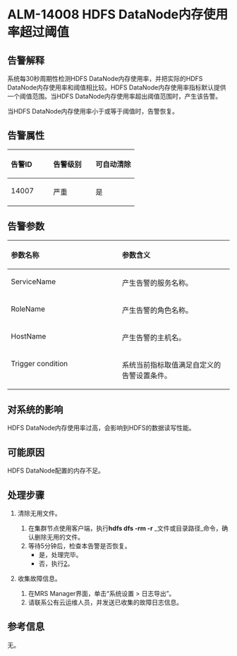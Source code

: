 # ALM-14008 HDFS DataNode内存使用率超过阈值<a name="ZH-CN_TOPIC_0093195053"></a>

## 告警解释<a name="zh-cn_topic_0035998727_section27139175"></a>

系统每30秒周期性检测HDFS DataNode内存使用率，并把实际的HDFS DataNode内存使用率和阈值相比较。HDFS DataNode内存使用率指标默认提供一个阈值范围。当HDFS DataNode内存使用率超出阈值范围时，产生该告警。

当HDFS DataNode内存使用率小于或等于阈值时，告警恢复。

## 告警属性<a name="zh-cn_topic_0035998727_section42925989"></a>

<a name="zh-cn_topic_0035998727_table54967495"></a>
<table><thead align="left"><tr id="zh-cn_topic_0035998727_row29231803"><th class="cellrowborder" valign="top" width="33.33333333333333%" id="mcps1.1.4.1.1"><p id="zh-cn_topic_0035998727_p18965813"><a name="zh-cn_topic_0035998727_p18965813"></a><a name="zh-cn_topic_0035998727_p18965813"></a>告警ID</p>
</th>
<th class="cellrowborder" valign="top" width="33.33333333333333%" id="mcps1.1.4.1.2"><p id="zh-cn_topic_0035998727_p59835867"><a name="zh-cn_topic_0035998727_p59835867"></a><a name="zh-cn_topic_0035998727_p59835867"></a>告警级别</p>
</th>
<th class="cellrowborder" valign="top" width="33.33333333333333%" id="mcps1.1.4.1.3"><p id="zh-cn_topic_0035998727_p14867095"><a name="zh-cn_topic_0035998727_p14867095"></a><a name="zh-cn_topic_0035998727_p14867095"></a>可自动清除</p>
</th>
</tr>
</thead>
<tbody><tr id="zh-cn_topic_0035998727_row63384014"><td class="cellrowborder" valign="top" width="33.33333333333333%" headers="mcps1.1.4.1.1 "><p id="zh-cn_topic_0035998727_p33831530"><a name="zh-cn_topic_0035998727_p33831530"></a><a name="zh-cn_topic_0035998727_p33831530"></a>14007</p>
</td>
<td class="cellrowborder" valign="top" width="33.33333333333333%" headers="mcps1.1.4.1.2 "><p id="zh-cn_topic_0035998727_p55999443"><a name="zh-cn_topic_0035998727_p55999443"></a><a name="zh-cn_topic_0035998727_p55999443"></a>严重</p>
</td>
<td class="cellrowborder" valign="top" width="33.33333333333333%" headers="mcps1.1.4.1.3 "><p id="zh-cn_topic_0035998727_p39661040"><a name="zh-cn_topic_0035998727_p39661040"></a><a name="zh-cn_topic_0035998727_p39661040"></a>是</p>
</td>
</tr>
</tbody>
</table>

## 告警参数<a name="zh-cn_topic_0035998727_section50789581"></a>

<a name="zh-cn_topic_0035998727_table58427690"></a>
<table><thead align="left"><tr id="zh-cn_topic_0035998727_row29990828"><th class="cellrowborder" valign="top" width="50%" id="mcps1.1.3.1.1"><p id="zh-cn_topic_0035998727_p13338021"><a name="zh-cn_topic_0035998727_p13338021"></a><a name="zh-cn_topic_0035998727_p13338021"></a>参数名称</p>
</th>
<th class="cellrowborder" valign="top" width="50%" id="mcps1.1.3.1.2"><p id="zh-cn_topic_0035998727_p6637886"><a name="zh-cn_topic_0035998727_p6637886"></a><a name="zh-cn_topic_0035998727_p6637886"></a>参数含义</p>
</th>
</tr>
</thead>
<tbody><tr id="zh-cn_topic_0035998727_row797855"><td class="cellrowborder" valign="top" width="50%" headers="mcps1.1.3.1.1 "><p id="zh-cn_topic_0035998727_p64626289"><a name="zh-cn_topic_0035998727_p64626289"></a><a name="zh-cn_topic_0035998727_p64626289"></a>ServiceName</p>
</td>
<td class="cellrowborder" valign="top" width="50%" headers="mcps1.1.3.1.2 "><p id="zh-cn_topic_0035998727_p238043"><a name="zh-cn_topic_0035998727_p238043"></a><a name="zh-cn_topic_0035998727_p238043"></a>产生告警的服务名称。</p>
</td>
</tr>
<tr id="zh-cn_topic_0035998727_row2142393"><td class="cellrowborder" valign="top" width="50%" headers="mcps1.1.3.1.1 "><p id="zh-cn_topic_0035998727_p39316155"><a name="zh-cn_topic_0035998727_p39316155"></a><a name="zh-cn_topic_0035998727_p39316155"></a>RoleName</p>
</td>
<td class="cellrowborder" valign="top" width="50%" headers="mcps1.1.3.1.2 "><p id="zh-cn_topic_0035998727_p30492010"><a name="zh-cn_topic_0035998727_p30492010"></a><a name="zh-cn_topic_0035998727_p30492010"></a>产生告警的角色名称。</p>
</td>
</tr>
<tr id="zh-cn_topic_0035998727_row5992637"><td class="cellrowborder" valign="top" width="50%" headers="mcps1.1.3.1.1 "><p id="zh-cn_topic_0035998727_p15641626"><a name="zh-cn_topic_0035998727_p15641626"></a><a name="zh-cn_topic_0035998727_p15641626"></a>HostName</p>
</td>
<td class="cellrowborder" valign="top" width="50%" headers="mcps1.1.3.1.2 "><p id="zh-cn_topic_0035998727_p59012183"><a name="zh-cn_topic_0035998727_p59012183"></a><a name="zh-cn_topic_0035998727_p59012183"></a>产生告警的主机名。</p>
</td>
</tr>
<tr id="zh-cn_topic_0035998727_row61347601"><td class="cellrowborder" valign="top" width="50%" headers="mcps1.1.3.1.1 "><p id="zh-cn_topic_0035998727_p3099778"><a name="zh-cn_topic_0035998727_p3099778"></a><a name="zh-cn_topic_0035998727_p3099778"></a>Trigger condition</p>
</td>
<td class="cellrowborder" valign="top" width="50%" headers="mcps1.1.3.1.2 "><p id="zh-cn_topic_0035998727_p49755431"><a name="zh-cn_topic_0035998727_p49755431"></a><a name="zh-cn_topic_0035998727_p49755431"></a>系统当前指标取值满足自定义的告警设置条件。</p>
</td>
</tr>
</tbody>
</table>

## 对系统的影响<a name="zh-cn_topic_0035998727_section54453050"></a>

HDFS DataNode内存使用率过高，会影响到HDFS的数据读写性能。

## 可能原因<a name="zh-cn_topic_0035998727_section20315403"></a>

HDFS DataNode配置的内存不足。

## 处理步骤<a name="zh-cn_topic_0035998727_section48620907"></a>

1.  清除无用文件。
    1.  在集群节点使用客户端，执行**hdfs dfs -rm -r** _文件或目录路径_命令，确认删除无用的文件。
    2.  等待5分钟后，检查本告警是否恢复。
        -   是，处理完毕。
        -   否，执行[2](#zh-cn_topic_0035998727_li54981951155627)。


2.  <a name="zh-cn_topic_0035998727_li54981951155627"></a>收集故障信息。
    1.  在MRS Manager界面，单击“系统设置 \> 日志导出”。
    2.  请联系公有云运维人员，并发送已收集的故障日志信息。


## 参考信息<a name="zh-cn_topic_0035998727_section34934986"></a>

无。

